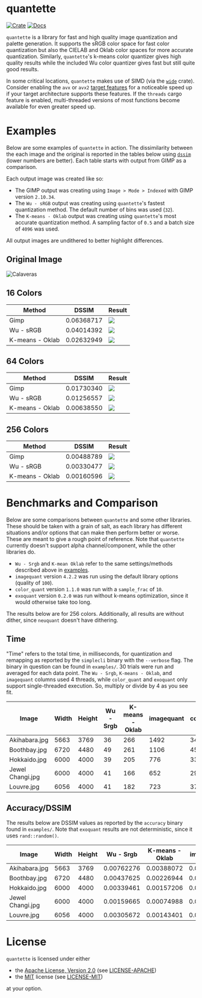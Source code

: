 # quantette

[![Crate](https://badgen.net/crates/v/quantette)](https://crates.io/crates/quantette)
[![Docs](https://docs.rs/quantette/badge.svg)](https://docs.rs/quantette)

`quantette` is a library for fast and high quality image quantization and palette generation.
It supports the sRGB color space for fast color quantization but also the CIELAB and Oklab
color spaces for more accurate quantization. Similarly, `quantette`'s k-means color quantizer
gives high quality results while the included Wu color quantizer gives fast but still quite good results.

In some critical locations, `quantette` makes use of SIMD
(via the [`wide`](https://crates.io/crates/wide) crate).
Consider enabling the `avx` or `avx2`
[target features](https://doc.rust-lang.org/reference/conditional-compilation.html#target_feature)
for a noticeable speed up if your target architecture supports these features.
If the `threads` cargo feature is enabled, multi-threaded versions of most functions
become available for even greater speed up.

# Examples

Below are some examples of `quantette` in action.
The dissimilarity between the each image and the original is reported in the tables below
using [`dssim`](https://crates.io/crates/dssim) (lower numbers are better).
Each table starts with output from GIMP as a comparison.

Each output image was created like so:
- The GIMP output was creating using `Image > Mode > Indexed` with GIMP version `2.10.34`.
- The `Wu - sRGB` output was creating using `quantette`'s fastest quantization method.
  The default number of bins was used (`32`).
- The `K-means - Oklab` output was creating using `quantette`'s most accurate quantization method.
  A sampling factor of `0.5` and a batch size of `4096` was used.

All output images are undithered to better highlight differences.

## Original Image

![Calaveras](img/CQ100/img/calaveras.png)

## 16 Colors

| Method          | DSSIM      | Result                        |
| --------------- | ---------- | ----------------------------- |
| Gimp            | 0.06368717 | ![](docs/gimp_16.png)         |
| Wu - sRGB       | 0.04014392 | ![](docs/wu_srgb_16.png)      |
| K-means - Oklab | 0.02632949 | ![](docs/kmeans_oklab_16.png) |

## 64 Colors

| Method          | DSSIM      | Result                        |
| --------------- | ---------- | ----------------------------- |
| Gimp            | 0.01730340 | ![](docs/gimp_64.png)         |
| Wu - sRGB       | 0.01256557 | ![](docs/wu_srgb_64.png)      |
| K-means - Oklab | 0.00638550 | ![](docs/kmeans_oklab_64.png) |

## 256 Colors

| Method          | DSSIM      | Result                         |
| --------------- | ---------- | ------------------------------ |
| Gimp            | 0.00488789 | ![](docs/gimp_256.png)         |
| Wu - sRGB       | 0.00330477 | ![](docs/wu_srgb_256.png)      |
| K-means - Oklab | 0.00160596 | ![](docs/kmeans_oklab_256.png) |

# Benchmarks and Comparison

Below are some comparisons between `quantette` and some other libraries.
These should be taken with a grain of salt, as each library has different
situations and/or options that can make then perform better or worse.
These are meant to give a rough point of reference.
Note that `quantette` currently doesn't support alpha channel/component, while the other libraries do.

- `Wu - Srgb` and `K-mean Oklab` refer to the same settings/methods described above in [examples](#Examples).
- `imagequant` version `4.2.2` was run using the default library options (quality of `100`).
- `color_quant` version `1.1.0` was run with a `sample_frac` of `10`.
- `exoquant` version `0.2.0` was run without k-means optimization, since it would otherwise take too long.

The results below are for 256 colors. Additionally, all results are without dither,
since `neuquant` doesn't have dithering.

## Time

"Time" refers to the total time, in milliseconds, for quantization and remapping
as reported by the `simplecli` binary with the `--verbose` flag.
The binary in question can be found in `examples/`. 30 trials were run and averaged for each data point.
The `Wu - Srgb`, `K-means - Oklab`, and `imagequant` columns used 4 threads,
while `color_quant` and `exoquant` only support single-threaded execution.
So, multiply or divide by 4 as you see fit.

| Image                  | Width | Height | Wu - Srgb | K-means - Oklab | imagequant | color_quant | exoquant |
| ---------------------- | ----- | ------ | --------- | --------------- | ---------- | ----------- | -------- |
| Akihabara.jpg          | 5663  | 3769   | 36        | 266             | 1492       | 3477        | 8672     |
| Boothbay.jpg           | 6720  | 4480   | 49        | 261             | 1106       | 4514        | 7738     |
| Hokkaido.jpg           | 6000  | 4000   | 39        | 205             | 776        | 3321        | 5844     |
| Jewel Changi.jpg       | 6000  | 4000   | 41        | 166             | 652        | 2932        | 4915     |
| Louvre.jpg             | 6056  | 4000   | 41        | 182             | 723        | 3701        | 5525     |

## Accuracy/DSSIM

The results below are DSSIM values as reported by the `accuracy` binary found in `examples/`.
Note that `exoquant` results are not deterministic, since it uses `rand::random()`.

| Image                  | Width | Height | Wu - Srgb  | K-means - Oklab | imagequant | color_quant | exoquant   |
| ---------------------- | ----- | ------ | ---------- | --------------- | ---------- | ----------- | ---------- |
| Akihabara.jpg          | 5663  | 3769   | 0.00762276 | 0.00388072      | 0.00432195 | 0.00749248  | 0.00583372 |
| Boothbay.jpg           | 6720  | 4480   | 0.00437625 | 0.00226944      | 0.00242491 | 0.00585143  | 0.00345061 |
| Hokkaido.jpg           | 6000  | 4000   | 0.00339461 | 0.00157206      | 0.00172781 | 0.00325078  | 0.00382358 |
| Jewel Changi.jpg       | 6000  | 4000   | 0.00159665 | 0.00074988      | 0.00076888 | 0.00156673  | 0.00102799 |
| Louvre.jpg             | 6056  | 4000   | 0.00305672 | 0.00143401      | 0.00156126 | 0.00348470  | 0.00244134 |

# License

`quantette` is licensed under either
- the [Apache License, Version 2.0](https://www.apache.org/licenses/LICENSE-2.0) (see [LICENSE-APACHE](LICENSE-APACHE))
- the [MIT](http://opensource.org/licenses/MIT) license (see [LICENSE-MIT](LICENSE-MIT))

at your option.
